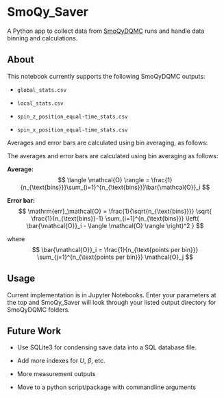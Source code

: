 # SmoQy_Saver

A Python app to collect data from [SmoQyDQMC](www.github.com/SmoQySuite/SmoQyDQMC.jl) runs and handle data binning and calculations.

## About

This notebook currently supports the following SmoQyDQMC outputs:

- `global_stats.csv`

- `local_stats.csv`

- `spin_z_position_equal-time_stats.csv`

- `spin_x_position_equal-time_stats.csv`

Averages and error bars are calculated using bin averaging, as follows:

The averages and error bars are calculated using bin averaging as follows:

**Average:**
$$
\langle \mathcal{O} \rangle = \frac{1}{n_{\text{bins}}}\sum_{i=1}^{n_{\text{bins}}}\bar{\mathcal{O}}_i
$$

**Error bar:**
$$
\mathrm{err}_\mathcal{O} = \frac{1}{\sqrt{n_{\text{bins}}}} \sqrt{ \frac{1}{n_{\text{bins}}-1} \sum_{i=1}^{n_{\text{bins}}} \left( \bar{\mathcal{O}}_i - \langle \mathcal{O} \rangle \right)^2 }
$$

where
$$
\bar{\mathcal{O}}_i = \frac{1}{n_{\text{points per bin}}} \sum_{j=1}^{n_{\text{points per bin}}} \mathcal{O}_j
$$

## Usage

Current implementation is in Jupyter Notebooks. Enter your parameters at the top and SmoQy_Saver will look through your listed output directory for SmoQyDQMC folders.

## Future Work

- Use SQLite3 for condensing save data into a SQL database file.

- Add more indexes for $U$, $\beta$, etc.

- More measurement outputs

- Move to a python script/package with commandline arguments
